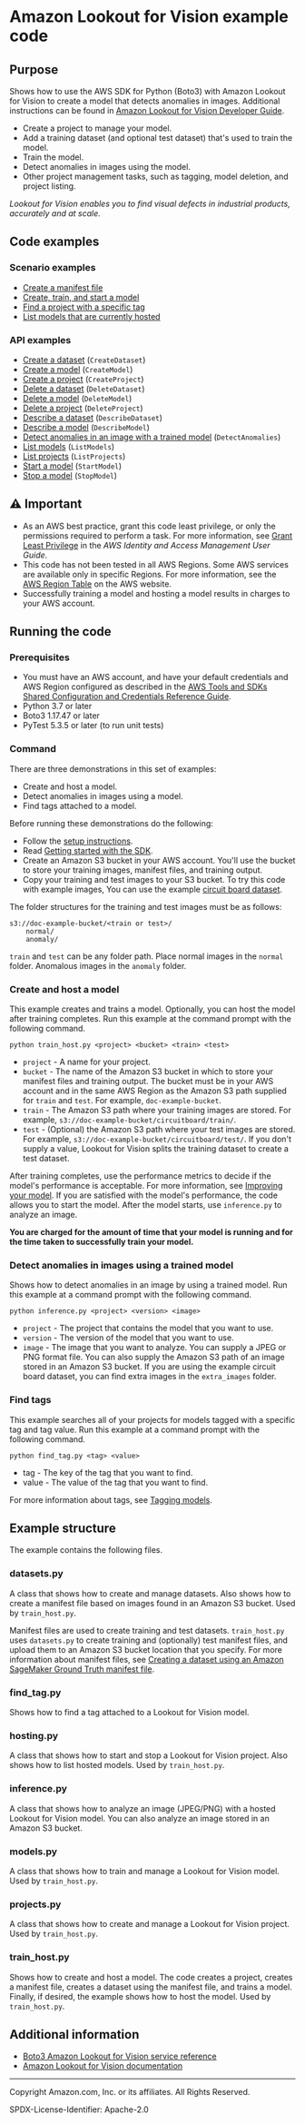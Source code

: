 # Amazon Lookout for Vision example code

## Purpose

Shows how to use the AWS SDK for Python (Boto3) with Amazon Lookout for Vision to
create a model that detects anomalies in images. Additional instructions can be found 
in [Amazon Lookout for Vision Developer Guide](https://docs.aws.amazon.com/lookout-for-vision/latest/developer-guide/what-is.html).

* Create a project to manage your model.
* Add a training dataset (and optional test dataset) that's used to train the model.
* Train the model.
* Detect anomalies in images using the model.
* Other project management tasks, such as tagging, model deletion, and project listing.

*Lookout for Vision enables you to find visual defects in industrial products, 
accurately and at scale.*

## Code examples

### Scenario examples

* [Create a manifest file](https://github.com/awsdocs/aws-doc-sdk-examples/blob/main/python/example_code/lookoutvision/datasets.py)
* [Create, train, and start a model](https://github.com/awsdocs/aws-doc-sdk-examples/blob/main/python/example_code/lookoutvision/train_host.py)
* [Find a project with a specific tag](https://github.com/awsdocs/aws-doc-sdk-examples/blob/main/python/example_code/lookoutvision/find_tag.py)
* [List models that are currently hosted](https://github.com/awsdocs/aws-doc-sdk-examples/blob/main/python/example_code/lookoutvision/hosting.py)

### API examples

* [Create a dataset](https://github.com/awsdocs/aws-doc-sdk-examples/blob/main/python/example_code/lookoutvision/datasets.py)
(`CreateDataset`)
* [Create a model](https://github.com/awsdocs/aws-doc-sdk-examples/blob/main/python/example_code/lookoutvision/models.py)
(`CreateModel`)
* [Create a project](https://github.com/awsdocs/aws-doc-sdk-examples/blob/main/python/example_code/lookoutvision/projects.py)
(`CreateProject`)
* [Delete a dataset](https://github.com/awsdocs/aws-doc-sdk-examples/blob/main/python/example_code/lookoutvision/datasets.py)
(`DeleteDataset`)
* [Delete a model](https://github.com/awsdocs/aws-doc-sdk-examples/blob/main/python/example_code/lookoutvision/models.py)
(`DeleteModel`)
* [Delete a project](https://github.com/awsdocs/aws-doc-sdk-examples/blob/main/python/example_code/lookoutvision/projects.py)
(`DeleteProject`)
* [Describe a dataset](https://github.com/awsdocs/aws-doc-sdk-examples/blob/main/python/example_code/lookoutvision/datasets.py)
(`DescribeDataset`)
* [Describe a model](https://github.com/awsdocs/aws-doc-sdk-examples/blob/main/python/example_code/lookoutvision/models.py)
(`DescribeModel`)
* [Detect anomalies in an image with a trained model](https://github.com/awsdocs/aws-doc-sdk-examples/blob/main/python/example_code/lookoutvision/inference.py)
(`DetectAnomalies`)
* [List models](https://github.com/awsdocs/aws-doc-sdk-examples/blob/main/python/example_code/lookoutvision/models.py)
(`ListModels`)
* [List projects](https://github.com/awsdocs/aws-doc-sdk-examples/blob/main/python/example_code/lookoutvision/projects.py)
(`ListProjects`)
* [Start a model](https://github.com/awsdocs/aws-doc-sdk-examples/blob/main/python/example_code/lookoutvision/models.py)
(`StartModel`)
* [Stop a model](https://github.com/awsdocs/aws-doc-sdk-examples/blob/main/python/example_code/lookoutvision/models.py)
(`StopModel`)

## ⚠ Important

- As an AWS best practice, grant this code least privilege, or only the 
  permissions required to perform a task. For more information, see 
  [Grant Least Privilege](https://docs.aws.amazon.com/IAM/latest/UserGuide/best-practices.html#grant-least-privilege) 
  in the *AWS Identity and Access Management 
  User Guide*.
- This code has not been tested in all AWS Regions. Some AWS services are 
  available only in specific Regions. For more information, see the 
  [AWS Region Table](https://aws.amazon.com/about-aws/global-infrastructure/regional-product-services/)
  on the AWS website.
- Successfully training a model and hosting a model results in charges to your AWS account.

## Running the code

### Prerequisites

- You must have an AWS account, and have your default credentials and AWS Region
  configured as described in the [AWS Tools and SDKs Shared Configuration and
  Credentials Reference Guide](https://docs.aws.amazon.com/credref/latest/refdocs/creds-config-files.html).
- Python 3.7 or later
- Boto3 1.17.47 or later
- PyTest 5.3.5 or later (to run unit tests)

### Command

There are three demonstrations in this set of examples:

* Create and host a model.
* Detect anomalies in images using a model.
* Find tags attached to a model.

Before running these demonstrations do the following:
- Follow the [setup instructions](https://docs.aws.amazon.com/lookout-for-vision/latest/developer-guide/su-set-up.html).
- Read [Getting started with the SDK](https://docs.aws.amazon.com/lookout-for-vision/latest/developer-guide/getting-started-sdk.html).
- Create an Amazon S3 bucket in your AWS account. You'll use the bucket to store your 
training images, manifest files, and training output.
- Copy your training and test images to your S3 bucket. To try this code with example 
images, You can use the example [circuit board dataset](https://docs.aws.amazon.com/lookout-for-vision/latest/developer-guide/su-prepare-example-images.html). 

The folder structures for the training and test images must be as follows:
```
s3://doc-example-bucket/<train or test>/
    normal/
    anomaly/
```
`train` and `test` can be any folder path.
Place normal images in the `normal` folder. Anomalous images in the `anomaly` folder.

### Create and host a model

This example creates and trains a model. Optionally, you can host the model after 
training completes. Run this example at the command prompt with the following command.

```
python train_host.py <project> <bucket> <train> <test>
``` 

- `project` - A name for your project.
- `bucket` - The name of the Amazon S3 bucket in which to store your manifest files and 
training output. The bucket must be in your AWS account and in the same AWS Region as 
the Amazon S3 path supplied for `train` and `test`. For example, `doc-example-bucket`.
- `train` - The Amazon S3 path where your training images are stored. For example, 
`s3://doc-example-bucket/circuitboard/train/`.
- `test` - (Optional) the Amazon S3 path where your test images are stored. For example, 
`s3://doc-example-bucket/circuitboard/test/`. If you don't supply a value, 
Lookout for Vision splits the training dataset to create a test dataset.

After training completes, use the performance metrics to decide if the model's 
performance is acceptable. For more information, see 
[Improving your model](https://docs.aws.amazon.com/lookout-for-vision/latest/developer-guide/improve.html).
If you are satisfied with the model's performance, the code allows you to start the 
model. After the model starts, use `inference.py` to analyze an image.

**You are charged for the amount of time that your model is running and for the time 
taken to successfully train your model.**

### Detect anomalies in images using a trained model

Shows how to detect anomalies in an image by using a trained model. 
Run this example at a command prompt with the following command.

```
python inference.py <project> <version> <image>
``` 

- `project` - The project that contains the model that you want to use.
- `version` - The version of the model that you want to use.
- `image` - The image that you want to analyze. You can supply a JPEG or PNG format 
file. You can also supply the Amazon S3 path of an image stored in an Amazon S3 bucket. 
If you are using the example circuit board dataset, you can find extra images in the 
`extra_images` folder. 

### Find tags
This example searches all of your projects for models tagged with a specific tag and tag value. Run this example at a 
command prompt with the following command.

```
python find_tag.py <tag> <value>
``` 

- tag - The key of the tag that you want to find.
- value - The value of the tag that you want to find.

 For more information about tags, see [Tagging models](https://docs.aws.amazon.com/lookout-for-vision/latest/developer-guide/tagging-model.html). 

## Example structure

The example contains the following files.

### datasets.py

A class that shows how to create and manage datasets. Also shows how to create a 
manifest file based on images found in an Amazon S3 bucket. Used by `train_host.py`.

Manifest files are used to create training and test datasets. `train_host.py` uses 
`datasets.py` to create training and (optionally) test manifest files, and upload them 
to an Amazon S3 bucket location that you specify. For more information about manifest 
files, see [Creating a dataset using an Amazon SageMaker Ground Truth manifest file](https://docs.aws.amazon.com/lookout-for-vision/latest/developer-guide/create-dataset-ground-truth.html). 

### find_tag.py

Shows how to find a tag attached to a Lookout for Vision model.

### hosting.py

A class that shows how to start and stop a Lookout for Vision project. Also shows how 
to list hosted models. Used by `train_host.py`.

### inference.py

A class that shows how to analyze an image (JPEG/PNG) with a hosted Lookout for Vision 
model. You can also analyze an image stored in an Amazon S3 bucket.

### models.py

A class that shows how to train and manage a Lookout for Vision model. Used by 
`train_host.py`.

### projects.py

A class that shows how to create and manage a Lookout for Vision project. Used by 
`train_host.py`.

### train_host.py

Shows how to create and host a model. The code creates a project, creates a manifest 
file, creates a dataset using the manifest file, and trains a model. Finally, if 
desired, the example shows how to host the model. Used by `train_host.py`.

## Additional information

- [Boto3 Amazon Lookout for Vision service reference](https://boto3.amazonaws.com/v1/documentation/api/latest/reference/services/lookoutvision.html)
- [Amazon Lookout for Vision documentation](https://docs.aws.amazon.com/lookout-for-vision)

---
Copyright Amazon.com, Inc. or its affiliates. All Rights Reserved.

SPDX-License-Identifier: Apache-2.0
